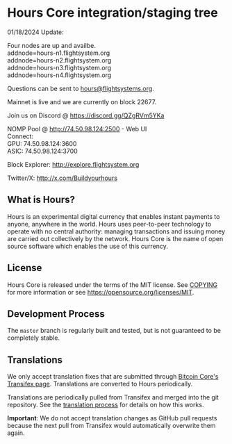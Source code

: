 Hours Core integration/staging tree
=====================================



01/18/2024 Update:

Four nodes are up and availbe.<br>
addnode=hours-n1.flightsystem.org<br>
addnode=hours-n2.flightsystem.org<br>
addnode=hours-n3.flightsystem.org<br>
addnode=hours-n4.flightsystem.org<br>

Questions can be sent to hours@flightsystems.org.

Mainnet is live and we are currently on block 22677.<br>


Join us on Discord @ https://discord.gg/QZgRVm5YKa<bR>

NOMP Pool @ http://74.50.98.124:2500 - Web UI<br>
Connect:  
 GPU:     74.50.98.124:3600      
 ASIC:    74.50.98.124:3700   

Block Explorer:  http://explore.flightsystem.org

Twitter/X: http://x.com/Buildyourhours


What is Hours?
----------------

Hours is an experimental digital currency that enables instant payments to
anyone, anywhere in the world. Hours uses peer-to-peer technology to operate
with no central authority: managing transactions and issuing money are carried
out collectively by the network. Hours Core is the name of open source
software which enables the use of this currency.


License
-------

Hours Core is released under the terms of the MIT license. See [COPYING](COPYING) for more
information or see https://opensource.org/licenses/MIT.

Development Process
-------------------

The `master` branch is regularly built and tested, but is not guaranteed to be
completely stable. 





Translations
------------

We only accept translation fixes that are submitted through [Bitcoin Core's Transifex page](https://www.transifex.com/projects/p/bitcoin/).
Translations are converted to Hours periodically.

Translations are periodically pulled from Transifex and merged into the git repository. See the
[translation process](doc/translation_process.md) for details on how this works.

**Important**: We do not accept translation changes as GitHub pull requests because the next
pull from Transifex would automatically overwrite them again.
